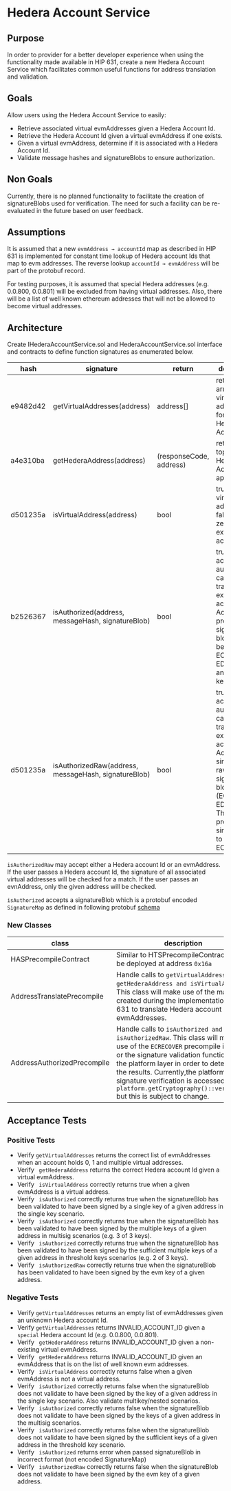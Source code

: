 
# Hedera Account Service

## Purpose

In order to provider for a better developer experience when using the functionality made available in 
HIP 631, create a new Hedera Account Service which facilitates common useful functions 
for address translation and validation.

## Goals

Allow users using the Hedera Account Service to easily:
- Retrieve associated virtual evmAddresses given a Hedera Account Id.
- Retrieve the Hedera Account Id given a virtual evmAddress if one exists.
- Given a virtual evmAddress, determine if it is associated with a Hedera Account Id.
- Validate message hashes and signatureBlobs to ensure authorization.

## Non Goals
Currently, there is no planned functionality to facilitate the creation of signatureBlobs used for verification.
The need for such a facility can be re-evaluated in the future based on user feedback.

## Assumptions
It is assumed that a new `evmAddress → accountId` map as described in HIP 631 is implemented for constant time lookup of 
Hedera account Ids that map to evm addresses.  The reverse lookup `accountId → evmAddress` will be part of the protobuf record.

For testing purposes, it is assumed that special Hedera addresses (e.g. 0.0.800, 0.0.801) will be excluded from having virtual addresses.
Also, there will be a list of well known ethereum addresses that will not be allowed to become virtual addresses.

## Architecture
Create IHederaAccountService.sol and HederaAccountService.sol interface and contracts to define function signatures
as enumerated below.

| hash | signature | return                       | description |
| --- | --- |------------------------------| --- |
|e9482d42| getVirtualAddresses(address) | address[]                    | returns an array of virtual addresses for a given Hedera Account ID  |
|a4e310ba| getHederaAddress(address) | (responseCode, address) | returns the top level Hedera Account ID if applicable |
|d501235a| isVirtualAddress(address) | bool                         | true if valid virtual address, false if long-zero or non existing account |
|b2526367| isAuthorized(address, messageHash, signatureBlob) | bool                         | true if account is authorized to carry out transaction execution on account. Accepts protobuf key signature blobs. May be used for ECDSA, ED25519 and complex key flows |
|d501235a| isAuthorizedRaw(address, messageHash, signatureBlob) | bool                         | true if account is authorized to carry out transaction execution on account. Accepts single key raw signature blobs (ECDSA and ED25519). This provides similar logic to ECRECOVER. |

```isAuthorizedRaw``` may accept either a Hedera account Id or an evmAddress.  If the user passes a Hedera account Id, the
signature of all associated virtual addresses will be checked for a match.  If the user passes an evnAddress, only the given address
will be checked.

```isAuthorized``` accepts a signatureBlob which is a protobuf encoded ```SignatureMap``` as defined in following protobuf [schema](https://github.com/hashgraph/hedera-protobufs/blob/main/services/basic_types.proto#L783)

### New Classes

| class                       | description                                                                                                                                                                                                                                                                                                                                                             |
|-----------------------------|-------------------------------------------------------------------------------------------------------------------------------------------------------------------------------------------------------------------------------------------------------------------------------------------------------------------------------------------------------------------------|
| HASPrecompileContract       | Similar to HTSPrecompileContract.  Will be deployed at address `0x16a`                                                                                                                                                                                                                                                                                                  |
| AddressTranslatePrecompile  | Handle calls to ```getVirtualAddresses, getHederaAddress and isVirtualAddress```.  This class will make use of the maps created during the implementation of HIP 631 to translate Hedera account Id and evmAddresses.                                                                                                                                                   |
| AddressAuthorizedPrecompile | Handle calls to ```isAuthorized and isAuthorizedRaw```.  This class will make use of the `ECRECOVER` precompile in Besu or the signature validation functionality in the platform layer in order to determine the results.  Currently,the platform layer signature verification is accessed via `platform.getCryptography()::verifySync` but this is subject to change. |


## Acceptance Tests

### Positive Tests
* Verify ```getVirtualAddresses``` returns the correct list of evmAddresses when an account holds 0, 1 and multiple virtual addresses.
* Verify ``` getHederaAddress``` returns the correct Hedera account Id given a virtual evmAddress.
* Verify ``` isVirtualAddress``` correctly returns true when a given evmAddress is a virtual address. 
* Verify ``` isAuthorized``` correctly returns true when the signatureBlob has been validated to have been signed by a single key of a given address in the single key scenario. 
* Verify ``` isAuthorized``` correctly returns true when the signatureBlob has been validated to have been signed by the multiple keys of a given address in multisig scenarios (e.g. 3 of 3 keys).
* Verify ``` isAuthorized``` correctly returns true when the signatureBlob has been validated to have been signed by the sufficient multiple keys of a given address in threshold keys scenarios (e.g. 2 of 3 keys).
* Verify ``` isAuthorizedRaw``` correctly returns true when the signatureBlob has been validated to have been signed by the evm key of a given address.


### Negative Tests
* Verify ```getVirtualAddresses``` returns an empty list of evmAddresses given an unknown Hedera account Id.
* Verify ```getVirtualAddresses``` returns INVALID_ACCOUNT_ID given a `special` Hedera account Id (e.g. 0.0.800, 0.0.801).
* Verify ``` getHederaAddress``` returns INVALID_ACCOUNT_ID given a non-existing virtual evmAddress.
* Verify ``` getHederaAddress``` returns INVALID_ACCOUNT_ID given an evmAddress that is on the list of well known evm addresses.
* Verify ``` isVirtualAddress``` correctly returns false when a given evmAddress is not a virtual address.
* Verify ``` isAuthorized``` correctly returns false when the signatureBlob does not validate to have been signed by the key of a given address in the single key scenario. Also validate multikey/nested scenarios.
* Verify ``` isAuthorized``` correctly returns false when the signatureBlob does not validate to have been signed by the keys of a given address in the multisig scenarios. 
* Verify ``` isAuthorized``` correctly returns false when the signatureBlob does not validate to have been signed by the sufficient keys of a given address in the threshold key scenario.
* Verify ``` isAuthorized``` returns error when passed signatureBlob in incorrect format (not encoded SignatureMap)
* Verify ``` isAuthorizedRaw``` correctly returns false when the signatureBlob does not validate to have been signed by the evm key of a given address.


